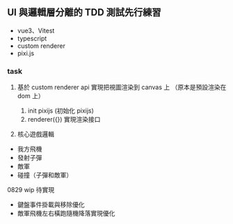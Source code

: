 ## UI 與邏輯層分離的 TDD 測試先行練習

- vue3、Vitest
- typescript
- custom renderer
- pixi.js

### task

1. 基於 custom renderer api 實現把視圖渲染到 canvas 上
   （原本是預設渲染在 dom 上）

   1. init pixijs (初始化 pixijs)
   2. renderer({}) 實現渲染接口

2. 核心遊戲邏輯

- 我方飛機
- 發射子彈
- 敵軍
- 碰撞（子彈和敵軍）

0829 wip 待實現

- 鍵盤事件掛載與移除優化
- 敵軍飛機左右橫跑隨機降落實現優化
